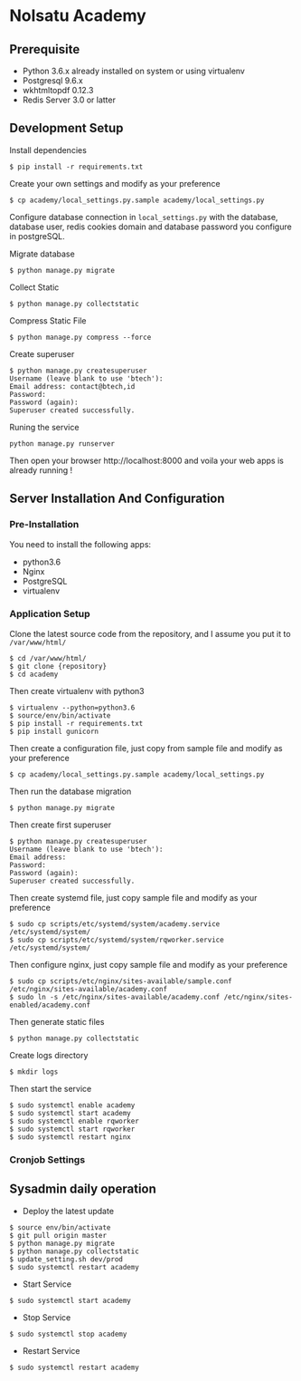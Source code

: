 # Nolsatu Academy

## Prerequisite
  - Python 3.6.x already installed on system or using virtualenv
  - Postgresql 9.6.x
  - wkhtmltopdf 0.12.3
  - Redis Server 3.0 or latter

## Development Setup
Install dependencies

```
$ pip install -r requirements.txt
```

Create your own settings and modify as your preference

```
$ cp academy/local_settings.py.sample academy/local_settings.py
```

Configure database connection in `local_settings.py` with the database, database user, redis cookies domain and database password you configure in postgreSQL.

Migrate database

```
$ python manage.py migrate
```

Collect Static

```
$ python manage.py collectstatic
```

Compress Static File

```
$ python manage.py compress --force
```

Create superuser

```
$ python manage.py createsuperuser
Username (leave blank to use 'btech'):
Email address: contact@btech,id
Password:
Password (again):
Superuser created successfully.
```

Runing the service

```
python manage.py runserver
```

Then open your browser http://localhost:8000 and voila your web apps is already running !


## Server Installation And Configuration

### Pre-Installation

You need to install the following apps:

- python3.6
- Nginx
- PostgreSQL
- virtualenv

### Application Setup


Clone the latest source code from the repository, and I assume you put it to `/var/www/html/`

```
$ cd /var/www/html/
$ git clone {repository}
$ cd academy
```

Then create virtualenv with python3

```
$ virtualenv --python=python3.6
$ source/env/bin/activate
$ pip install -r requirements.txt
$ pip install gunicorn
```

Then create a configuration file, just copy from sample file and modify as your preference

```
$ cp academy/local_settings.py.sample academy/local_settings.py
```


Then run the database migration

```
$ python manage.py migrate
```

Then create first superuser

```
$ python manage.py createsuperuser
Username (leave blank to use 'btech'):
Email address:
Password:
Password (again):
Superuser created successfully.
```

Then create systemd file, just copy sample file and modify as your preference

```
$ sudo cp scripts/etc/systemd/system/academy.service /etc/systemd/system/
$ sudo cp scripts/etc/systemd/system/rqworker.service /etc/systemd/system/
```


Then configure nginx, just copy sample file and modify as your preference

```
$ sudo cp scripts/etc/nginx/sites-available/sample.conf /etc/nginx/sites-available/academy.conf
$ sudo ln -s /etc/nginx/sites-available/academy.conf /etc/nginx/sites-enabled/academy.conf
```

Then generate static files

```
$ python manage.py collectstatic
```

Create logs directory

```
$ mkdir logs
```

Then start the service

```
$ sudo systemctl enable academy
$ sudo systemctl start academy
$ sudo systemctl enable rqworker
$ sudo systemctl start rqworker
$ sudo systemctl restart nginx
```


### Cronjob Settings


## Sysadmin daily operation

- Deploy the latest update

```
$ source env/bin/activate
$ git pull origin master
$ python manage.py migrate
$ python manage.py collectstatic
$ update_setting.sh dev/prod
$ sudo systemctl restart academy
```

- Start Service

```
$ sudo systemctl start academy
```

- Stop Service

```
$ sudo systemctl stop academy
```

- Restart Service

```
$ sudo systemctl restart academy
```
